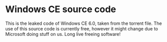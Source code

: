 # Windows CE source code
This is the leaked code of Windows CE 6.0, taken from the torrent file.
The use of this source code is currently free, however it might change due to Microsoft doing stuff on us.
Long live freeing software!
